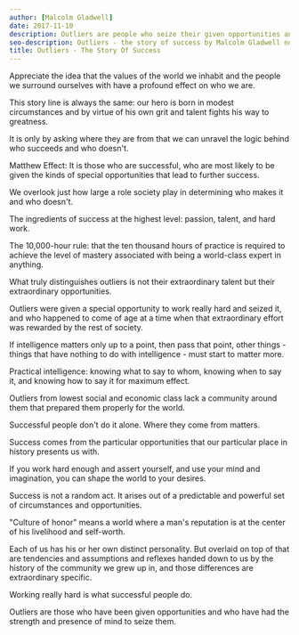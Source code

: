 ```yaml
---
author: [Malcolm Gladwell]
date: 2017-11-10
description: Outliers are people who seize their given opportunities and made something great out of it. Each one of us has the power to create our own fate and destiny. It requires hard work and a great understanding of our own history. Remember successful people don't do it alone, where they come from matters!
seo-description: Outliers - the story of success by Malcolm Gladwell notes.
title: Outliers - The Story Of Success
---
```


Appreciate the idea that the values of the world we inhabit and the people we surround ourselves with have a profound effect on who we are.

This story line is always the same: our hero is born in modest circumstances and by virtue of his own grit and talent fights his way to greatness.

It is only by asking where they are from that we can unravel the logic behind who succeeds and who doesn't.

Matthew Effect: It is those who are successful, who are most likely to be given the kinds of special opportunities that lead to further success.

We overlook just how large a role society play in determining who makes it and who doesn't.

The ingredients of success at the highest level: passion, talent, and hard work.

The 10,000-hour rule: that the ten thousand hours of practice is required to achieve the level of mastery associated with being a world-class expert in anything.

What truly distinguishes outliers is not their extraordinary talent but their extraordinary opportunities.

Outliers were given a special opportunity to work really hard and seized it, and who happened to come of age at a time when that extraordinary effort was rewarded by the rest of society.

If intelligence matters only up to a point, then pass that point, other things - things that have nothing to do with intelligence - must start to matter more.

Practical intelligence: knowing what to say to whom, knowing when to say it, and knowing how to say it for maximum effect.

Outliers from lowest social and economic class lack a community around them that prepared them properly for the world.

Successful people don't do it alone. Where they come from matters.

Success comes from the particular opportunities that our particular place in history presents us with.

If you work hard enough and assert yourself, and use your mind and imagination, you can shape the world to your desires.

Success is not a random act. It arises out of a predictable and powerful set of circumstances and opportunities.

"Culture of honor" means a world where a man's reputation is at the center of his livelihood and self-worth.

Each of us has his or her own distinct personality. But overlaid on top of that are tendencies and assumptions and reflexes handed down to us by the history of the community we grew up in, and those differences are extraordinary specific.

Working really hard is what successful people do.

Outliers are those who have been given opportunities and who have had the strength and presence of mind to seize them.
